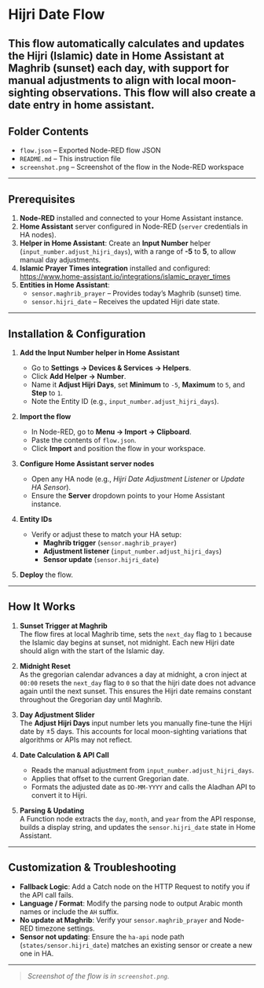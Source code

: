 # Hijri Date Flow

This flow automatically calculates and updates the Hijri (Islamic) date in Home Assistant at Maghrib (sunset) each day, with support for manual adjustments to align with local moon-sighting observations.
This flow will also create a date entry in home assistant.
---

## Folder Contents

- `flow.json` – Exported Node-RED flow JSON  
- `README.md` – This instruction file  
- `screenshot.png` – Screenshot of the flow in the Node-RED workspace

---

## Prerequisites

1. **Node-RED** installed and connected to your Home Assistant instance.
2. **Home Assistant** server configured in Node-RED (`server` credentials in HA nodes).
3. **Helper in Home Assistant**: Create an **Input Number** helper (`input_number.adjust_hijri_days`), with a range of **-5** to **5**, to allow manual day adjustments.
4. **Islamic Prayer Times integration** installed and configured:  
   https://www.home-assistant.io/integrations/islamic_prayer_times
5. **Entities in Home Assistant**:
   - `sensor.maghrib_prayer` – Provides today’s Maghrib (sunset) time.  
   - `sensor.hijri_date` – Receives the updated Hijri date state.

---

## Installation & Configuration

1. **Add the Input Number helper in Home Assistant**  
   - Go to **Settings → Devices & Services → Helpers**.  
   - Click **Add Helper → Number**.  
   - Name it **Adjust Hijri Days**, set **Minimum** to `-5`, **Maximum** to `5`, and **Step** to `1`.  
   - Note the Entity ID (e.g., `input_number.adjust_hijri_days`).

2. **Import the flow**  
   - In Node-RED, go to **Menu → Import → Clipboard**.  
   - Paste the contents of `flow.json`.  
   - Click **Import** and position the flow in your workspace.

3. **Configure Home Assistant server nodes**  
   - Open any HA node (e.g., *Hijri Date Adjustment Listener* or *Update HA Sensor*).  
   - Ensure the **Server** dropdown points to your Home Assistant instance.

4. **Entity IDs**  
   - Verify or adjust these to match your HA setup:  
     - **Maghrib trigger** (`sensor.maghrib_prayer`)  
     - **Adjustment listener** (`input_number.adjust_hijri_days`)  
     - **Sensor update** (`sensor.hijri_date`)

5. **Deploy** the flow.

---

## How It Works

1. **Sunset Trigger at Maghrib**  
   The flow fires at local Maghrib time, sets the `next_day` flag to `1` because the Islamic day begins at sunset, not midnight. Each new Hijri date should align with the start of the Islamic day.

2. **Midnight Reset**  
   As the gregorian calendar advances a day at midnight, a cron inject at `00:00` resets the `next_day` flag to `0` so that the hijri date does not advance again until the next sunset. This ensures the Hijri date remains constant throughout the Gregorian day until Maghrib.

3. **Day Adjustment Slider**  
   The **Adjust Hijri Days** input number lets you manually fine-tune the Hijri date by ±5 days. This accounts for local moon-sighting variations that algorithms or APIs may not reflect.

4. **Date Calculation & API Call**  
   - Reads the manual adjustment from `input_number.adjust_hijri_days`.  
   - Applies that offset to the current Gregorian date.  
   - Formats the adjusted date as `DD-MM-YYYY` and calls the Aladhan API to convert it to Hijri.

5. **Parsing & Updating**  
   A Function node extracts the `day`, `month`, and `year` from the API response, builds a display string, and updates the `sensor.hijri_date` state in Home Assistant.

---

## Customization & Troubleshooting

- **Fallback Logic**: Add a Catch node on the HTTP Request to notify you if the API call fails.  
- **Language / Format**: Modify the parsing node to output Arabic month names or include the `AH` suffix.  
- **No update at Maghrib**: Verify your `sensor.maghrib_prayer` and Node-RED timezone settings.  
- **Sensor not updating**: Ensure the `ha-api` node path (`states/sensor.hijri_date`) matches an existing sensor or create a new one in HA.

---

> _Screenshot of the flow is in `screenshot.png`._
